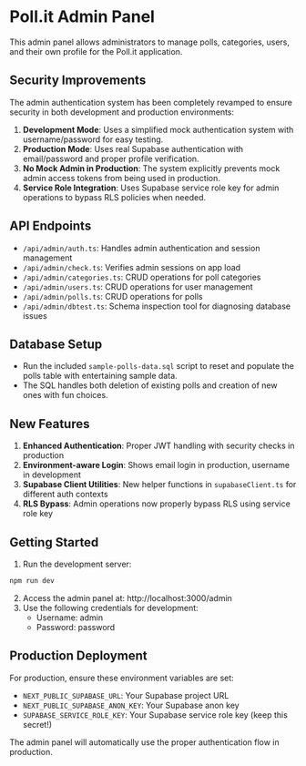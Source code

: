 # Poll.it Admin Panel

This admin panel allows administrators to manage polls, categories, users, and their own profile for the Poll.it application.

## Security Improvements

The admin authentication system has been completely revamped to ensure security in both development and production environments:

1. **Development Mode**: Uses a simplified mock authentication system with username/password for easy testing.
2. **Production Mode**: Uses real Supabase authentication with email/password and proper profile verification.
3. **No Mock Admin in Production**: The system explicitly prevents mock admin access tokens from being used in production.
4. **Service Role Integration**: Uses Supabase service role key for admin operations to bypass RLS policies when needed.

## API Endpoints

- `/api/admin/auth.ts`: Handles admin authentication and session management
- `/api/admin/check.ts`: Verifies admin sessions on app load
- `/api/admin/categories.ts`: CRUD operations for poll categories
- `/api/admin/users.ts`: CRUD operations for user management
- `/api/admin/polls.ts`: CRUD operations for polls
- `/api/admin/dbtest.ts`: Schema inspection tool for diagnosing database issues

## Database Setup

- Run the included `sample-polls-data.sql` script to reset and populate the polls table with entertaining sample data.
- The SQL handles both deletion of existing polls and creation of new ones with fun choices.

## New Features

1. **Enhanced Authentication**: Proper JWT handling with security checks in production
2. **Environment-aware Login**: Shows email login in production, username in development
3. **Supabase Client Utilities**: New helper functions in `supabaseClient.ts` for different auth contexts
4. **RLS Bypass**: Admin operations now properly bypass RLS using service role key

## Getting Started

1. Run the development server:

```bash
npm run dev
```

2. Access the admin panel at: http://localhost:3000/admin
3. Use the following credentials for development:
   - Username: admin
   - Password: password

## Production Deployment

For production, ensure these environment variables are set:

- `NEXT_PUBLIC_SUPABASE_URL`: Your Supabase project URL
- `NEXT_PUBLIC_SUPABASE_ANON_KEY`: Your Supabase anon key
- `SUPABASE_SERVICE_ROLE_KEY`: Your Supabase service role key (keep this secret!)

The admin panel will automatically use the proper authentication flow in production.
